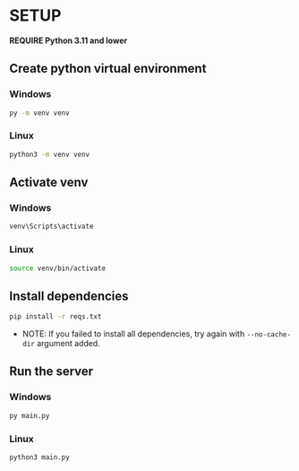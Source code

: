 # SETUP
**REQUIRE Python 3.11 and lower**

## Create python virtual environment
### Windows
```bat
py -m venv venv
```
### Linux
```bash
python3 -m venv venv
```

## Activate venv
### Windows
```bat
venv\Scripts\activate
```
### Linux
```bash
source venv/bin/activate
```

## Install dependencies
```bash
pip install -r reqs.txt
```
* NOTE: If you failed to install all dependencies, try again with `--no-cache-dir` argument added.

## Run the server
### Windows
```bat
py main.py
```
### Linux
```bash
python3 main.py
```



